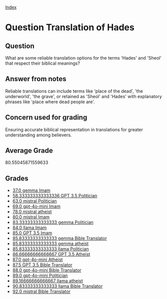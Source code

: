 
[Index](../../index.md)
# Question Translation of Hades
## Question
What are some reliable translation options for the terms 'Hades' and 'Sheol' that respect their biblical meanings?

## Answer from notes
Reliable translations can include terms like 'place of the dead', 'the underworld', 'the grave', or retained as 'Sheol' and 'Hades' with explanatory phrases like 'place where dead people are'.

## Concern used for grading
Ensuring accurate biblical representation in translations for greater understanding among believers.

## Average Grade
80.55045871559633

## Grades
 * [37.0 gemma Imam](../answers/gemma_Imam/Translation_of_Hades.md)
 * [58.333333333333336 GPT 3.5 Politician](../answers/GPT_3.5_Politician/Translation_of_Hades.md)
 * [63.0 mistral Politician](../answers/mistral_Politician/Translation_of_Hades.md)
 * [69.0 gpt-4o-mini Imam](../answers/gpt-4o-mini_Imam/Translation_of_Hades.md)
 * [78.0 mistral atheist](../answers/mistral_atheist/Translation_of_Hades.md)
 * [80.0 mistral Imam](../answers/mistral_Imam/Translation_of_Hades.md)
 * [83.33333333333333 gemma Politician](../answers/gemma_Politician/Translation_of_Hades.md)
 * [84.0 llama Imam](../answers/llama_Imam/Translation_of_Hades.md)
 * [85.0 GPT 3.5 Imam](../answers/GPT_3.5_Imam/Translation_of_Hades.md)
 * [85.83333333333333 gemma Bible Translator](../answers/gemma_Bible_Translator/Translation_of_Hades.md)
 * [85.83333333333333 gemma atheist](../answers/gemma_atheist/Translation_of_Hades.md)
 * [85.83333333333333 llama Politician](../answers/llama_Politician/Translation_of_Hades.md)
 * [86.66666666666667 GPT 3.5 Atheist](../answers/GPT_3.5_Atheist/Translation_of_Hades.md)
 * [87.0 gpt-4o-mini Atheist](../answers/gpt-4o-mini_Atheist/Translation_of_Hades.md)
 * [87.5 GPT 3.5 Bible Translator](../answers/GPT_3.5_Bible_Translator/Translation_of_Hades.md)
 * [88.0 gpt-4o-mini Bible Translator](../answers/gpt-4o-mini_Bible_Translator/Translation_of_Hades.md)
 * [89.0 gpt-4o-mini Politician](../answers/gpt-4o-mini_Politician/Translation_of_Hades.md)
 * [89.16666666666667 llama atheist](../answers/llama_atheist/Translation_of_Hades.md)
 * [90.83333333333333 llama Bible Translator](../answers/llama_Bible_Translator/Translation_of_Hades.md)
 * [92.0 mistral Bible Translator](../answers/mistral_Bible_Translator/Translation_of_Hades.md)
